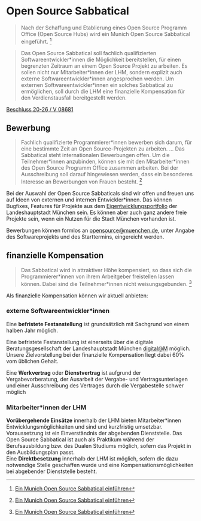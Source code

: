 # Open Source Sabbatical

> Nach der Schaffung und Etablierung eines Open Source Programm Office (Open Source Hubs) wird ein Munich Open Source Sabbatical eingeführt.
[^antrag]

> Das Open Source Sabbatical soll fachlich qualifizierten Softwareentwickler\*innen die Möglichkeit bereitstellen, für einen begrenzten Zeitraum an einem Open Source Projekt zu arbeiten.
Es sollen nicht nur Mitarbeiter\*innen der LHM, sondern explizit auch externe Softwareentwickler\*innen angesprochen werden.
Um externen Softwareentwickler\*innen ein solches Sabbatical zu ermöglichen, soll durch die LHM eine finanzielle Kompensation für den Verdienstausfall bereitgestellt werden.

[Beschluss 20-26 / V 08681](https://risi.muenchen.de/risi/sitzungsvorlage/detail/7532900)


## Bewerbung

> Fachlich qualifizierte Programmierer\*innen bewerben sich darum, für eine bestimmte Zeit an Open Source-Projekten zu arbeiten.
> ...
> Das Sabbatical steht internationalen Bewerbungen offen. Um die Teilnehmer\*innen anzubinden, können sie mit den Mitarbeiter\*innen des Open Source Programm Office zusammen arbeiten. Bei der Ausschreibung soll darauf hingewiesen werden, dass ein besonderes Interesse an Bewerbungen von Frauen besteht.
[^antrag]

Bei der Auswahl der Open Source Sabbaticals sind wir offen und freuen uns auf Ideen von externen und internen Entwickler\*innen.
Das können Bugfixes, Features für Projekte aus dem [Eigentwicklungsportfolio](https://github.com/it-at-m) der Landeshauptstadt München sein.
Es können aber auch ganz andere freie Projekte sein, wenn ein Nutzen für die Stadt München vorhanden ist.

Bewerbungen können formlos an [opensource@muenchen.de](mailto:opensource@muenchen.de), unter Angabe des Softwareprojekts und des Starttermins, eingereicht werden.


## finanzielle Kompensation

> Das Sabbatical wird in attraktiver Höhe kompensiert, so dass sich die Programmierer\*innen von ihrem Arbeitgeber freistellen lassen können. Dabei sind die Teilnehmer\*innen nicht weisungsgebunden.
[^antrag]

Als finanzielle Kompensation können wir aktuell anbieten:

### externe Softwareentwickler\*innen

Eine __befristete Festanstellung__ ist grundsätzlich mit Sachgrund von einem halben Jahr möglich.

Eine befristete Festanstellung ist einerseits über die digitale Beratungsgesellschaft der Landeshauptstadt München [digital@M](https://digital-at-m.de/) möglich.
Unsere Zielvorstellung bei der finanzielle Kompensation liegt dabei 60% vom üblichen Gehalt.

Eine __Werkvertrag__ oder __Dienstvertrag__ ist aufgrund der Vergabevorberatung, der Ausarbeit der Vergabe- und Vertragsunterlagen und einer Ausschreibung des Vertrages durch die Vergabestelle schwer möglich


### Mitarbeiter*innen der LHM

__Vorübergehende Einsätze__ innerhalb der LHM bieten Mitarbeiter\*innen Entwicklungsmöglichkeiten und sind und kurzfristig umsetzbar.
Voraussetzung ist ein Einverständnis der abgebenden Dienststelle.
Das Open Source Sabbatical ist auch als Praktikum während der Berufsausbildung bzw. des Dualen Studiums möglich, sofern das Projekt in den Ausbildungsplan passt.  
Eine __Direktbesetzung__ innerhalb der LHM ist möglich, sofern die dazu notwendige Stelle geschaffen wurde und eine Kompensationsmöglichkeiten bei abgebender Dienststelle besteht.


[^antrag]: [Ein Munich Open Source Sabbatical einführen](https://risi.muenchen.de/risi/antrag/detail/6289826)
